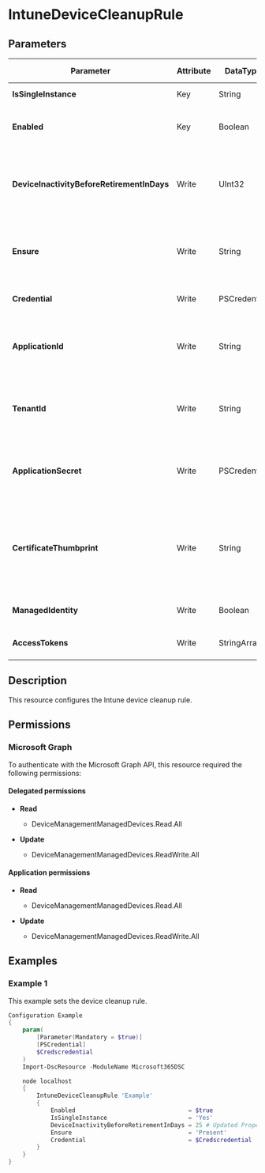 ﻿# IntuneDeviceCleanupRule

## Parameters

| Parameter | Attribute | DataType | Description | Allowed Values |
| --- | --- | --- | --- | --- |
| **IsSingleInstance** | Key | String | Only valid value is 'Yes'. | `Yes` |
| **Enabled** | Key | Boolean | Indicates whether the cleanup rule is enabled. | |
| **DeviceInactivityBeforeRetirementInDays** | Write | UInt32 | Number of days until Intune devices are deleted. Minimum: 30, Maximum: 270. | |
| **Ensure** | Write | String | Present ensures the category exists, absent ensures it is removed. | `Present`, `Absent` |
| **Credential** | Write | PSCredential | Credentials of the Intune Admin | |
| **ApplicationId** | Write | String | Id of the Azure Active Directory application to authenticate with. | |
| **TenantId** | Write | String | Id of the Azure Active Directory tenant used for authentication. | |
| **ApplicationSecret** | Write | PSCredential | Secret of the Azure Active Directory tenant used for authentication. | |
| **CertificateThumbprint** | Write | String | Thumbprint of the Azure Active Directory application's authentication certificate to use for authentication. | |
| **ManagedIdentity** | Write | Boolean | Managed ID being used for authentication. | |
| **AccessTokens** | Write | StringArray[] | Access token used for authentication. | |


## Description

This resource configures the Intune device cleanup rule.

## Permissions

### Microsoft Graph

To authenticate with the Microsoft Graph API, this resource required the following permissions:

#### Delegated permissions

- **Read**

    - DeviceManagementManagedDevices.Read.All

- **Update**

    - DeviceManagementManagedDevices.ReadWrite.All

#### Application permissions

- **Read**

    - DeviceManagementManagedDevices.Read.All

- **Update**

    - DeviceManagementManagedDevices.ReadWrite.All

## Examples

### Example 1

This example sets the device cleanup rule.

```powershell
Configuration Example
{
    param(
        [Parameter(Mandatory = $true)]
        [PSCredential]
        $Credscredential
    )
    Import-DscResource -ModuleName Microsoft365DSC

    node localhost
    {
        IntuneDeviceCleanupRule 'Example'
        {
            Enabled                                = $true
            IsSingleInstance                       = 'Yes'
            DeviceInactivityBeforeRetirementInDays = 25 # Updated Property
            Ensure                                 = 'Present'
            Credential                             = $Credscredential
        }
    }
}
```

